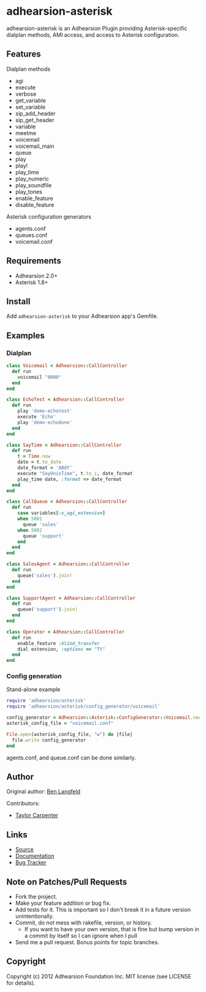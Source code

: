adhearsion-asterisk
===========

adhearsion-asterisk is an Adhearsion Plugin providing Asterisk-specific dialplan methods, AMI access, and access to Asterisk configuration.

Features
--------

Dialplan methods

  * agi
  * execute
  * verbose
  * get_variable
  * set_variable
  * sip_add_header
  * sip_get_header
  * variable
  * meetme
  * voicemail
  * voicemail_main
  * queue
  * play
  * play!
  * play_time
  * play_numeric
  * play_soundfile
  * play_tones
  * enable_feature
  * disable_feature

Asterisk configuration generators

  * agents.conf
  * queues.conf
  * voicemail.conf

Requirements
------------

* Adhearsion 2.0+
* Asterisk 1.8+

Install
-------

Add `adhearsion-asterisk` to your Adhearsion app's Gemfile.

Examples
--------

### Dialplan


```ruby
class Voicemail < Adhearsion::CallController
  def run
    voicemail "8000"
  end
end

class EchoTest < Adhearsion::CallController
  def run
    play 'demo-echotest'
    execute 'Echo'
    play 'demo-echodone'
  end
end

class SayTime < Adhearsion::CallController
  def run
    t = Time.now
    date = t.to_date
    date_format = 'ABdY'
    execute "SayUnixTime", t.to_i, date_format
    play_time date, :format => date_format
  end
end

class CallQueue < Adhearsion::CallController
  def run
    case variables[:x_agi_extension]
    when 5001
      queue 'sales'
    when 5002
      queue 'support'
    end
  end
end

class SalesAgent < Adhearsion::CallController
  def run
    queue('sales').join!
  end
end

class SupportAgent < Adhearsion::CallController
  def run
    queue('support').join!
  end
end

class Operator < Adhearsion::CallController
  def run
    enable_feature :blind_transfer
    dial extension, :options => "Tt"
  end
end


```

### Config generation

Stand-alone example

```ruby
require 'adhearsion/asterisk'
require 'adhearsion/asterisk/config_generator/voicemail'

config_generator = Adhearsion::Asterisk::ConfigGenerator::Voicemail.new
asterisk_config_file = "voicemail.conf"

File.open(asterisk_config_file, "w") do |file|
  file.write config_generator
end
```

agents.conf, and queue.conf can be done similarly.

Author
------

Original author: [Ben Langfeld](https://github.com/benlangfeld)

Contributors:
  * [Taylor Carpenter](https://github.com/taylor)

Links
-----
* [Source](https://github.com/adhearsion/adhearsion-asterisk)
* [Documentation](http://rdoc.info/github/adhearsion/adhearsion-asterisk/master/frames)
* [Bug Tracker](https://github.com/adhearsion/adhearsion-asterisk/issues)

Note on Patches/Pull Requests
-----------------------------

* Fork the project.
* Make your feature addition or bug fix.
* Add tests for it. This is important so I don't break it in a future version unintentionally.
* Commit, do not mess with rakefile, version, or history.
  * If you want to have your own version, that is fine but bump version in a commit by itself so I can ignore when I pull
* Send me a pull request. Bonus points for topic branches.

Copyright
---------

Copyright (c) 2012 Adhearsion Foundation Inc. MIT license (see LICENSE for details).
